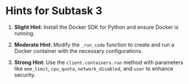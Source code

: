 # Hints for Subtask 3

1. **Slight Hint**: Install the Docker SDK for Python and ensure Docker is running.

2. **Moderate Hint**: Modify the `_run_code` function to create and run a Docker container with the necessary configurations.

3. **Strong Hint**: Use the `client.containers.run` method with parameters like `mem_limit`, `cpu_quota`, `network_disabled`, and `user` to enhance security.
